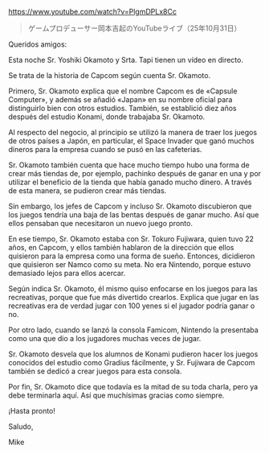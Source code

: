https://www.youtube.com/watch?v=PlgmDPLx8Cc

> ゲームプロデューサー岡本吉起のYouTubeライブ（25年10月31日）

Queridos amigos:

Esta noche Sr. Yoshiki Okamoto y Srta. Tapi tienen un vídeo en directo.

Se trata de la historia de Capcom según cuenta Sr. Okamoto.

Primero, Sr. Okamoto explica que el nombre Capcom es de «Capsule Computer», y además se añadió «Japan» en su nombre oficial para distinguirlo bien con otros estudios. También, se establició diez años después del estudio Konami, donde trabajaba Sr. Okamoto.

Al respecto del negocio, al principio se utilizó la manera de traer los juegos de otros países a Japón, en particular, el Space Invader que ganó muchos dineros para la empresa cuando se pusó en las cafeterias.

Sr. Okamoto también cuenta que hace mucho tiempo hubo una forma de crear más tiendas de, por ejemplo, pachinko después de ganar en una y por utilizar el beneficio de la tienda que había ganado mucho dinero. A través de esta manera, se pudieron crear más tiendas.

Sin embargo, los jefes de Capcom y incluso Sr. Okamoto discubieron que los juegos tendría una baja de las bentas después de ganar mucho. Así que ellos pensaban que necesitaron un nuevo juego pronto.

En ese tiempo, Sr. Okamoto estaba con Sr. Tokuro Fujiwara, quien tuvo 22 años, en Capcom, y ellos también hablaron de la dirección que ellos quisieron para la empresa como una forma de sueño. Entonces, dicidieron que quisieron ser Namco como su meta. No era Nintendo, porque estuvo demasiado lejos para ellos acercar.

Según indica Sr. Okamoto, él mismo quiso enfocarse en los juegos para las recreativas, porque que fue más divertido crearlos. Explica que jugar en las recreativas era de verdad jugar con 100 yenes si el jugador podría ganar o no.

Por otro lado, cuando se lanzó la consola Famicom, Nintendo la presentaba como una que dio a los jugadores muchas veces de jugar. 

Sr. Okamoto desvela que los alumnos de Konami pudieron hacer los juegos conocidos del estudio como Gradius fácilmente, y Sr. Fujiwara de Capcom también se dedicó a crear juegos para esta consola.

Por fin, Sr. Okamoto dice que todavía es la mitad de su toda charla, pero ya debe terminarla aquí. Así que muchísimas gracias como siempre.

¡Hasta pronto!

Saludo,

Mike
